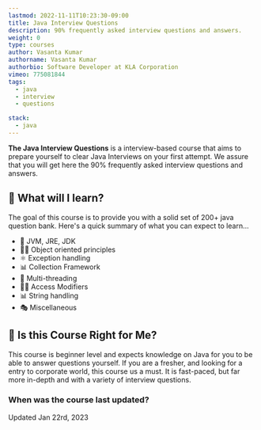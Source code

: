 ```yaml
---
lastmod: 2022-11-11T10:23:30-09:00
title: Java Interview Questions
description: 90% frequently asked interview questions and answers.
weight: 0
type: courses
author: Vasanta Kumar
authorname: Vasanta Kumar
authorbio: Software Developer at KLA Corporation
vimeo: 775081844
tags:
  - java
  - interview
  - questions

stack:
  - java
---
```


**The Java Interview Questions** is a interview-based course that aims to prepare yourself to clear Java Interviews on your first attempt.
We assure that you will get here the 90% frequently asked interview questions and answers.

## 🦄 What will I learn?

The goal of this course is to provide you with a solid set of 200+ java question bank. Here's a quick summary of what you can expect to learn...

- 🚀 JVM, JRE, JDK
- 👨‍🎤 Object oriented principles
-  ⚛  Exception handling
- 📊 Collection Framework
- 💪 Multi-threading
- 👨‍🚀 Access Modifiers
- 📊 String handling
- 🎭 Miscellaneous



<!-- <div class="row tweet-grid">
{{< testimonial name="Ant Wilson" handle="@AntWilson" img="ant-wilson.webp" >}}
  While working with Zack on preparing the course, he pointed out some stuff in Supabase that I didn’t even know about!
  This course should be <span class="hi">required viewing</span> for anyone building web apps with Supabase; it makes the flow of development to prod then continuing to ship crystal clear!
{{< /testimonial >}}


{{< testimonial name="Paul Copplestone" handle="@kiwicopple" img="paul-copplestone.webp" >}}
  This course is a must for anyone building with Supabase. One of the most comprehensive (and entertaining) tutorials on the web. As a bonus, you’ll <span class="hi">learn a tonne</span> of things about Postgres and SQL that are useful beyond Supabase.
  If you’re shipping a production-ready website or application, this course is 100% recommended
{{< /testimonial >}}
</div> -->


## 🤔 Is this Course Right for Me?

<div class="box box-blue">
This course is beginner level and expects knowledge on Java  for you to be able to answer questions yourself. If you are a fresher, and looking for a entry to corporate world, this course us a must. It is fast-paced, but far more in-depth and with a variety of interview questions. 
</div>

### When was the course last updated?

<span class="tag tag-sm tag-pro">Updated Jan 22rd, 2023</span>
